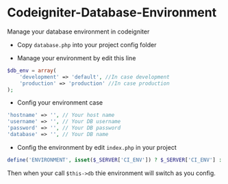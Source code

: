 # Codeigniter-Database-Environment
Manage your database environment in codeigniter

- Copy `database.php` into your project config folder

- Manage your environment by edit this line
```php
$db_env = array(
	'development' => 'default', //In case development
	'production' => 'production' //In case production
);
```

- Config your environment case
```php
'hostname' => '', // Your host name
'username' => '', // Your DB username
'password' => '', // Your DB password
'database' => '', // Your DB name
```

- Config the environment by edit `index.php` in your project
```php
define('ENVIRONMENT', isset($_SERVER['CI_ENV']) ? $_SERVER['CI_ENV'] : 'development');
```

Then when your call `$this->db` thie environment will switch as you config.
